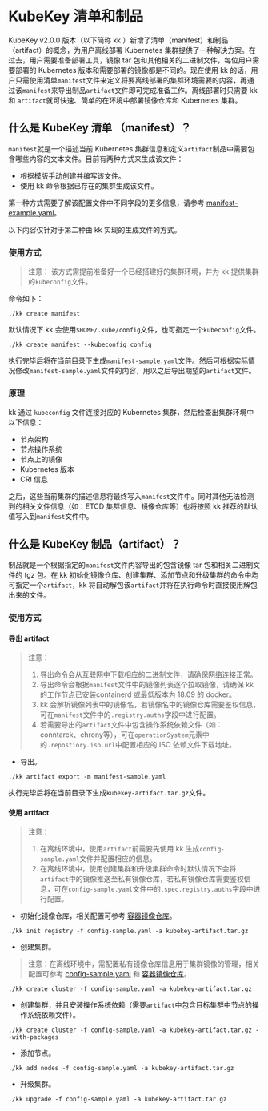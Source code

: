 #  KubeKey 清单和制品
KubeKey v2.0.0 版本（以下简称 kk ）新增了清单（manifest）和制品（artifact）的概念，为用户离线部署 Kubernetes 集群提供了一种解决方案。在过去，用户需要准备部署工具，镜像 tar 包和其他相关的二进制文件，每位用户需要部署的 Kubernetes 版本和需要部署的镜像都是不同的。现在使用 kk 的话，用户只需使用清单`manifest`文件来定义将要离线部署的集群环境需要的内容，再通过该`manifest`来导出制品`artifact`文件即可完成准备工作。离线部署时只需要 kk 和 `artifact`就可快速、简单的在环境中部署镜像仓库和 Kubernetes 集群。

## 什么是 KubeKey 清单 （manifest）？
`manifest`就是一个描述当前 Kubernetes 集群信息和定义`artifact`制品中需要包含哪些内容的文本文件。目前有两种方式来生成该文件：
* 根据模版手动创建并编写该文件。
* 使用 kk 命令根据已存在的集群生成该文件。

第一种方式需要了解该配置文件中不同字段的更多信息，请参考 [manifest-example.yaml](../manifest-example.md)。

以下内容仅针对于第二种由 kk 实现的生成文件的方式。

### 使用方式
> 注意：
> 该方式需提前准备好一个已经搭建好的集群环境，并为 kk 提供集群的`kubeconfig`文件。

命令如下：
```
./kk create manifest
```
默认情况下 kk 会使用`$HOME/.kube/config`文件，也可指定一个`kubeconfig`文件。
```
./kk create manifest --kubeconfig config
```
执行完毕后将在当前目录下生成`manifest-sample.yaml`文件。然后可根据实际情况修改`manifest-sample.yaml`文件的内容，用以之后导出期望的`artifact`文件。

### 原理
kk 通过 `kubeconfig` 文件连接对应的 Kubernetes 集群，然后检查出集群环境中以下信息：
* 节点架构
* 节点操作系统
* 节点上的镜像
* Kubernetes 版本
* CRI 信息

之后，这些当前集群的描述信息将最终写入`manifest`文件中。同时其他无法检测到的相关文件信息（如：ETCD 集群信息、镜像仓库等）也将按照 kk 推荐的默认值写入到`manifest`文件中。

## 什么是 KubeKey 制品（artifact）？
制品就是一个根据指定的`manifest`文件内容导出的包含镜像 tar 包和相关二进制文件的 tgz 包。在 kk 初始化镜像仓库、创建集群、添加节点和升级集群的命令中均可指定一个`artifact`，kk 将自动解包该`artifact`并将在执行命令时直接使用解包出来的文件。

### 使用方式
#### 导出 artifact
> 注意：
> 1. 导出命令会从互联网中下载相应的二进制文件，请确保网络连接正常。
> 2. 导出命令会根据`manifest`文件中的镜像列表逐个拉取镜像，请确保 kk 的工作节点已安装containerd 或最低版本为 18.09 的 docker。
> 3. kk 会解析镜像列表中的镜像名，若镜像名中的镜像仓库需要鉴权信息，可在`manifest`文件中的`.registry.auths`字段中进行配置。
> 4. 若需要导出的`artifact`文件中包含操作系统依赖文件（如：conntarck、chrony等），可在`operationSystem`元素中的`.repostiory.iso.url`中配置相应的 ISO 依赖文件下载地址。
* 导出。
```
./kk artifact export -m manifest-sample.yaml
```
执行完毕后将在当前目录下生成`kubekey-artifact.tar.gz`文件。

#### 使用 artifact
> 注意：
> 1. 在离线环境中，使用`artifact`前需要先使用 kk 生成`config-sample.yaml`文件并配置相应的信息。
> 2. 在离线环境中，使用创建集群和升级集群命令时默认情况下会将`artifact`中的镜像推送至私有镜像仓库，若私有镜像仓库需要鉴权信息，可在`config-sample.yaml`文件中的`.spec.registry.auths`字段中进行配置。

* 初始化镜像仓库，相关配置可参考 [容器镜像仓库](../registry.md)。
```
./kk init registry -f config-sample.yaml -a kubekey-artifact.tar.gz
```
* 创建集群。
> 注意：在离线环境中，需配置私有镜像仓库信息用于集群镜像的管理，相关配置可参考 [config-sample.yaml](../config-example.md) 和 [容器镜像仓库](../registry.md)。
```
./kk create cluster -f config-sample.yaml -a kubekey-artifact.tar.gz
```
* 创建集群，并且安装操作系统依赖（需要`artifact`中包含目标集群中节点的操作系统依赖文件）。
```
./kk create cluster -f config-sample.yaml -a kubekey-artifact.tar.gz --with-packages
```
* 添加节点。
```
./kk add nodes -f config-sample.yaml -a kubekey-artifact.tar.gz
```
* 升级集群。
```
./kk upgrade -f config-sample.yaml -a kubekey-artifact.tar.gz
```